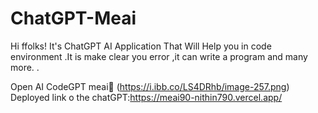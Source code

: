 # ChatGPT-Meai

Hi ffolks! It's ChatGPT AI Application That Will Help you in code environment .It is make clear you error ,it can write a program and many more.
\.

Open AI CodeGPT meai🤖
(https://i.ibb.co/LS4DRhb/image-257.png)
Deployed link o the chatGPT:https://meai90-nithin790.vercel.app/
